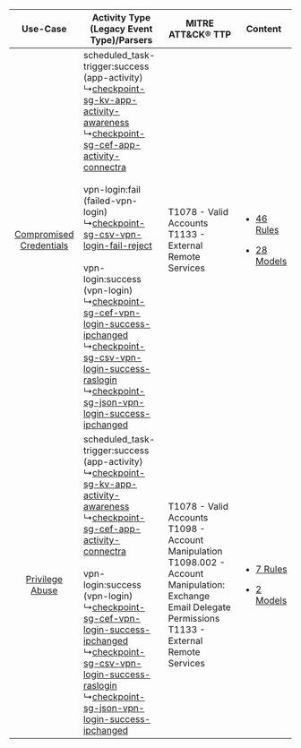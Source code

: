 |    Use-Case    | Activity Type (Legacy Event Type)/Parsers    | MITRE ATT&CK® TTP    | Content    |
|:----:| ---- | ---- | ---- |
| [Compromised Credentials](../../../UseCases/uc_compromised_credentials.md) |  scheduled_task-trigger:success (app-activity)<br> ↳[checkpoint-sg-kv-app-activity-awareness](Ps/pC_checkpointsgkvappactivityawareness.md)<br> ↳[checkpoint-sg-cef-app-activity-connectra](Ps/pC_checkpointsgcefappactivityconnectra.md)<br><br> vpn-login:fail (failed-vpn-login)<br> ↳[checkpoint-sg-csv-vpn-login-fail-reject](Ps/pC_checkpointsgcsvvpnloginfailreject.md)<br><br> vpn-login:success (vpn-login)<br> ↳[checkpoint-sg-cef-vpn-login-success-ipchanged](Ps/pC_checkpointsgcefvpnloginsuccessipchanged.md)<br> ↳[checkpoint-sg-csv-vpn-login-success-raslogin](Ps/pC_checkpointsgcsvvpnloginsuccessraslogin.md)<br> ↳[checkpoint-sg-json-vpn-login-success-ipchanged](Ps/pC_checkpointsgjsonvpnloginsuccessipchanged.md)<br> | T1078 - Valid Accounts<br>T1133 - External Remote Services<br>    | [<ul><li>46 Rules</li></ul><ul><li>28 Models</li></ul>](RM/r_m_check_point_check_point_security_gateway_Compromised_Credentials.md) |
|         [Privilege Abuse](../../../UseCases/uc_privilege_abuse.md)         |  scheduled_task-trigger:success (app-activity)<br> ↳[checkpoint-sg-kv-app-activity-awareness](Ps/pC_checkpointsgkvappactivityawareness.md)<br> ↳[checkpoint-sg-cef-app-activity-connectra](Ps/pC_checkpointsgcefappactivityconnectra.md)<br><br> vpn-login:success (vpn-login)<br> ↳[checkpoint-sg-cef-vpn-login-success-ipchanged](Ps/pC_checkpointsgcefvpnloginsuccessipchanged.md)<br> ↳[checkpoint-sg-csv-vpn-login-success-raslogin](Ps/pC_checkpointsgcsvvpnloginsuccessraslogin.md)<br> ↳[checkpoint-sg-json-vpn-login-success-ipchanged](Ps/pC_checkpointsgjsonvpnloginsuccessipchanged.md)<br>    | T1078 - Valid Accounts<br>T1098 - Account Manipulation<br>T1098.002 - Account Manipulation: Exchange Email Delegate Permissions<br>T1133 - External Remote Services<br> | [<ul><li>7 Rules</li></ul><ul><li>2 Models</li></ul>](RM/r_m_check_point_check_point_security_gateway_Privilege_Abuse.md)    |